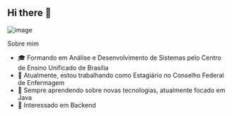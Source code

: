 ## Hi there 👋

![image](https://github.com/user-attachments/assets/1f39c6a1-b643-4e7b-8dd2-54127d4b9a72)

Sobre mim
- 🎓 Formando em Análise e Desenvolvimento de Sistemas pelo Centro de Ensino Unificado de Brasília
- 💼 Atualmente, estou trabalhando como Estagiário no Conselho Federal de Enfermagem
- 🌱 Sempre aprendendo sobre novas tecnologias, atualmente focado em Java
- 🤔 Interessado em Backend

